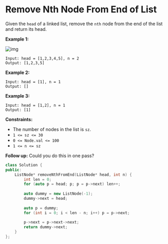 # Remove Nth Node From End of List

Given the `head` of a linked list, remove the `nth` node from the end of the list and return its head.

 

**Example 1:**

![img](https://assets.leetcode.com/uploads/2020/10/03/remove_ex1.jpg)

```
Input: head = [1,2,3,4,5], n = 2
Output: [1,2,3,5]
```

**Example 2:**

```
Input: head = [1], n = 1
Output: []
```

**Example 3:**

```
Input: head = [1,2], n = 1
Output: [1]
```

 

**Constraints:**

- The number of nodes in the list is `sz`.
- `1 <= sz <= 30`
- `0 <= Node.val <= 100`
- `1 <= n <= sz`

 

**Follow up:** Could you do this in one pass?

```c++
class Solution {
public:
    ListNode* removeNthFromEnd(ListNode* head, int n) {
        int len = 0;
        for (auto p = head; p; p = p->next) len++;
        
        auto dummy = new ListNode(-1);
        dummy->next = head;
        
        auto p = dummy;
        for (int i = 0; i < len - n; i++) p = p->next;
        
        p->next = p->next->next;
        return dummy->next;
    }
};
```

